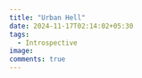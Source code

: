 ```yaml
---
title: "Urban Hell"
date: 2024-11-17T02:14:02+05:30
tags:
  - Introspective
image:
comments: true
---
```

